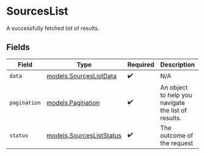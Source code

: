 # SourcesList

A successfully fetched list of results.


## Fields

| Field                                                                | Type                                                                 | Required                                                             | Description                                                          | Example                                                              |
| -------------------------------------------------------------------- | -------------------------------------------------------------------- | -------------------------------------------------------------------- | -------------------------------------------------------------------- | -------------------------------------------------------------------- |
| `data`                                                               | [models.SourcesListData](../../models/shared/sourceslistdata.md)     | :heavy_check_mark:                                                   | N/A                                                                  |                                                                      |
| `pagination`                                                         | [models.Pagination](../../models/shared/pagination.md)               | :heavy_check_mark:                                                   | An object to help you navigate the list of results.                  |                                                                      |
| `status`                                                             | [models.SourcesListStatus](../../models/shared/sourcesliststatus.md) | :heavy_check_mark:                                                   | The outcome of the request                                           | success                                                              |